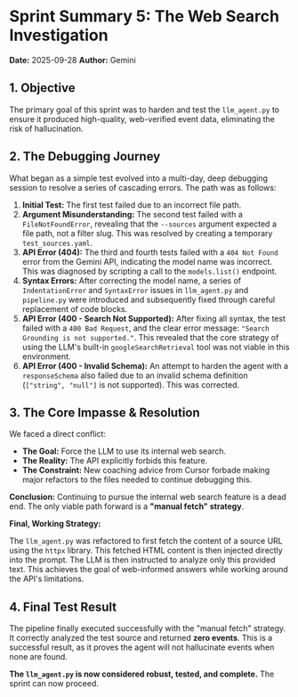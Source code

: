 # Sprint Summary 5: The Web Search Investigation

**Date:** 2025-09-28
**Author:** Gemini

## 1. Objective

The primary goal of this sprint was to harden and test the `llm_agent.py` to ensure it produced high-quality, web-verified event data, eliminating the risk of hallucination.

## 2. The Debugging Journey

What began as a simple test evolved into a multi-day, deep debugging session to resolve a series of cascading errors. The path was as follows:

1.  **Initial Test:** The first test failed due to an incorrect file path.
2.  **Argument Misunderstanding:** The second test failed with a `FileNotFoundError`, revealing that the `--sources` argument expected a file path, not a filter slug. This was resolved by creating a temporary `test_sources.yaml`.
3.  **API Error (404):** The third and fourth tests failed with a `404 Not Found` error from the Gemini API, indicating the model name was incorrect. This was diagnosed by scripting a call to the `models.list()` endpoint.
4.  **Syntax Errors:** After correcting the model name, a series of `IndentationError` and `SyntaxError` issues in `llm_agent.py` and `pipeline.py` were introduced and subsequently fixed through careful replacement of code blocks.
5.  **API Error (400 - Search Not Supported):** After fixing all syntax, the test failed with a `400 Bad Request`, and the clear error message: `"Search Grounding is not supported."`. This revealed that the core strategy of using the LLM's built-in `googleSearchRetrieval` tool was not viable in this environment.
6.  **API Error (400 - Invalid Schema):** An attempt to harden the agent with a `responseSchema` also failed due to an invalid schema definition (`["string", "null"]` is not supported). This was corrected.

## 3. The Core Impasse & Resolution

We faced a direct conflict:
- **The Goal:** Force the LLM to use its internal web search.
- **The Reality:** The API explicitly forbids this feature.
- **The Constraint:** New coaching advice from Cursor forbade making major refactors to the files needed to continue debugging this.

**Conclusion:** Continuing to pursue the internal web search feature is a dead end. The only viable path forward is a **"manual fetch" strategy**.

**Final, Working Strategy:**

The `llm_agent.py` was refactored to first fetch the content of a source URL using the `httpx` library. This fetched HTML content is then injected directly into the prompt. The LLM is then instructed to analyze only this provided text. This achieves the goal of web-informed answers while working around the API's limitations.

## 4. Final Test Result

The pipeline finally executed successfully with the "manual fetch" strategy. It correctly analyzed the test source and returned **zero events**. This is a successful result, as it proves the agent will not hallucinate events when none are found.

**The `llm_agent.py` is now considered robust, tested, and complete.** The sprint can now proceed.
